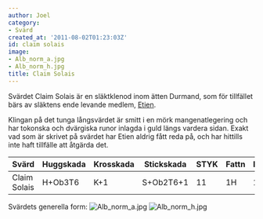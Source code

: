 ```yaml
---
author: Joel
category:
- Svärd
created_at: '2011-08-02T01:23:03Z'
id: claim solais
image:
- Alb_norm_a.jpg
- Alb_norm_h.jpg
title: Claim Solais
---
```

Svärdet Claim Solais är en släktklenod inom ätten Durmand, som för tillfället bärs av släktens ende levande medlem, [Etien].

Klingan på det tunga långsvärdet är smitt i en mörk mangenatlegering och har tokonska och dvärgiska runor inlagda i guld längs vardera sidan. Exakt vad som är skrivet på svärdet har Etien aldrig fått reda på, och har hittills inte haft tillfälle att åtgärda det.

| Svärd        | Huggskada | Krosskada | Stickskada | STYK | Fattn | BRYT | SI  | Längd  | Vikt   | Pris |
|:-------------|-----------|-----------|------------|------|-------|------|-----|--------|--------|------|
| Claim Solais | H+Ob3T6   | K+1       | S+Ob2T6+1  | 11   | 1H    | 16   | 3/3 | 112 cm | 1,3 kg | \-   |

Svärdets generella form: ![][1] ![][2]

  [Etien]: Etien_Durmand
  [1]: Alb_norm_a.jpg "Alb_norm_a.jpg"
  [2]: Alb_norm_h.jpg "Alb_norm_h.jpg"